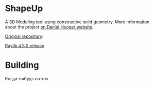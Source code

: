 # ShapeUp

A 3D Modeling tool using constructive solid geometry. More information about the project [on Daniel Hooper website](https://danielchasehooper.com/posts/shapeup/).

[Original repository](https://github.com/danielchasehooper/ShapeUp-public).

[Raylib 4.5.0 release](https://github.com/raysan5/raylib/releases/tag/4.5.0).
# Building

  Когда-нибудь потом
